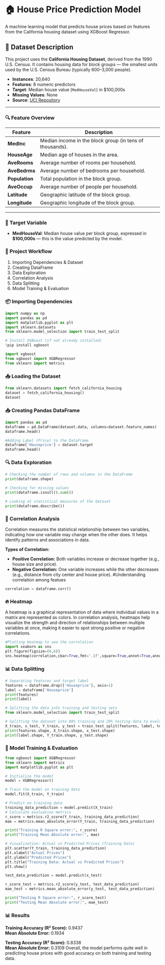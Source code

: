 # 🏠 House Price Prediction Model

A machine learning model that predicts house prices based on features from the California housing dataset using XGBoost Regressor.
## 📁 Dataset Description

This project uses the **California Housing Dataset**, derived from the 1990 U.S. Census. It contains housing data for block groups — the smallest units used by the U.S. Census Bureau (typically 600–3,000 people).

- **Instances**: 20,640  
- **Features**: 8 numeric predictors  
- **Target**: Median house value (`MedHouseVal`) in $100,000s  
- **Missing Values**: None  
- **Source**: [UCI Repository](https://www.dcc.fc.up.pt/~ltorgo/Regression/cal_housing.html)

---

### 🔍 Feature Overview

| Feature      | Description |
|--------------|-------------|
| **MedInc**   | Median income in the block group (in tens of thousands). |
| **HouseAge** | Median age of houses in the area. |
| **AveRooms** | Average number of rooms per household. |
| **AveBedrms**| Average number of bedrooms per household. |
| **Population**| Total population in the block group. |
| **AveOccup** | Average number of people per household. |
| **Latitude** | Geographic latitude of the block group. |
| **Longitude**| Geographic longitude of the block group. |

---

### 🎯 Target Variable

- **MedHouseVal**: Median house value per block group, expressed in **$100,000s** — this is the value predicted by the model.
### 🔧 Project Workflow

1. Importing Dependencies & Dataset  
2. Creating DataFrame  
3. Data Exploration  
4. Correlation Analysis  
5. Data Splitting  
6. Model Training & Evaluation

### 📦 Importing Dependencies

```python
import numpy as np
import pandas as pd
import matplotlib.pyplot as plt
import sklearn.datasets
from sklearn.model_selection import train_test_split

# Install XGBoost (if not already installed)
!pip install xgboost

import xgboost
from xgboost import XGBRegressor
from sklearn import metrics
```
### 📥 Loading the Dataset
```python
from sklearn.datasets import fetch_california_housing
dataset = fetch_california_housing()
dataset
```
### 📥 Creating Pandas DataFrame

```python
import pandas as pd
dataframe = pd.DataFrame(dataset.data, columns=dataset.feature_names)
dataframe.head()

#Adding Label (Price) to the DataFrame
dataframe['Houseprice'] = dataset.target
dataframe.head()
```
### 🔍 Data Exploration

```python
# Checking the number of rows and columns in the DataFrame
print(dataframe.shape)

# Checking for missing values
print(dataframe.isnull().sum())

# Looking at statistical measures of the dataset
print(dataframe.describe())
```
### 🔗 Correlation Analysis

Correlation measures the statistical relationship between two variables, indicating how one variable may change when the other does. It helps identify patterns and associations in data.

**Types of Correlation:**

- **Positive Correlation:** Both variables increase or decrease together (e.g., house size and price).
- **Negative Correlation:** One variable increases while the other decreases (e.g., distance from city center and house price).
#Understanding correlation among featues
```python
correlation = dataframe.corr()
```
### 🔥 Heatmap

A heatmap is a graphical representation of data where individual values in a matrix are represented as colors. In correlation analysis, heatmaps help visualize the strength and direction of relationships between multiple variables at once, making it easier to spot strong positive or negative correlations.

```python
#Plotting Heatmap to see the correlation
import seaborn as sns
plt.figure(figsize=(6,6))
sns.heatmap(correlation,cbar=True,fmt='.1f',square=True,annot=True,annot_kws={'size':8},cmap='Blues')
```
### 📊 Data Splitting

```python
# Separating features and target label
features = dataframe.drop(['Houseprice'], axis=1)
label = dataframe['Houseprice']
print(features)
print(label)

# Splitting the data into training and testing sets
from sklearn.model_selection import train_test_split

# Splitting the dataset into 80% training and 20% testing data to evaluate model performance on unseen data
X_train, x_test, Y_train, y_test = train_test_split(features, label, test_size=0.2, random_state=2)
print(features.shape, X_train.shape, x_test.shape)
print(label.shape, Y_train.shape, y_test.shape)
```
### 🤖 Model Training & Evaluation

```python
from xgboost import XGBRegressor
from sklearn import metrics
import matplotlib.pyplot as plt

# Initialize the model
model = XGBRegressor()

# Train the model on training data
model.fit(X_train, Y_train)

# Predict on training data
training_data_prediction = model.predict(X_train)
# Calculate evaluation metrics
r_score = metrics.r2_score(Y_train, training_data_prediction)
mae = metrics.mean_absolute_error(Y_train, training_data_prediction)

print("Training R Square error:", r_score)
print("Training Mean Absolute error:", mae)

# Visualization: Actual vs Predicted Prices (Training Data)
plt.scatter(Y_train, training_data_prediction)
plt.xlabel("Actual Prices")
plt.ylabel("Predicted Prices")
plt.title("Training Data: Actual vs Predicted Prices")
plt.show()

test_data_prediction = model.predict(x_test)

r_score_test = metrics.r2_score(y_test, test_data_prediction)
mae_test = metrics.mean_absolute_error(y_test, test_data_prediction)

print("Testing R Square error:", r_score_test)
print("Testing Mean Absolute error:", mae_test)
```
### 📊 Results

**Training Accuracy (R² Score):** 0.9437  
**Mean Absolute Error:** 0.1934

**Testing Accuracy (R² Score):** 0.8338  
**Mean Absolute Error:** 0.3109
Overall, the model performs quite well in predicting house prices with good accuracy on both training and testing data.







